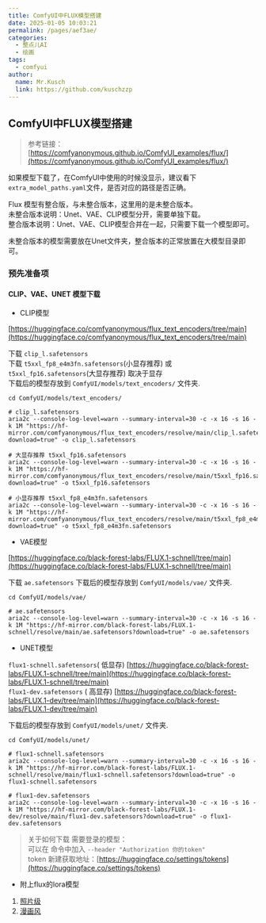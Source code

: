 ```yaml
---
title: ComfyUI中FLUX模型搭建
date: 2025-01-05 10:03:21
permalink: /pages/aef3ae/
categories:
  - 整点儿AI
  - 绘画
tags:
  - comfyui
author: 
  name: Mr.Kusch
  link: https://github.com/kuschzzp
---
```

## ComfyUI中FLUX模型搭建

> 参考链接：[https://comfyanonymous.github.io/ComfyUI_examples/flux/](https://comfyanonymous.github.io/ComfyUI_examples/flux/)

如果模型下载了，在ComfyUI中使用的时候没显示，建议看下`extra_model_paths.yaml`文件，是否对应的路径是否正确。

Flux 模型有整合版，与未整合版本，这里用的是未整合版本。  
未整合版本说明：Unet、VAE、CLIP模型分开，需要单独下载。   
整合版本说明：Unet、VAE、CLIP模型合并在一起，只需要下载一个模型即可。  

未整合版本的模型需要放在Unet文件夹，整合版本的正常放置在大模型目录即可。  

### 预先准备项

#### CLIP、VAE、UNET 模型下载

- CLIP模型

[https://huggingface.co/comfyanonymous/flux_text_encoders/tree/main](https://huggingface.co/comfyanonymous/flux_text_encoders/tree/main)

下载 `clip_l.safetensors`  
下载 `t5xxl_fp8_e4m3fn.safetensors`(小显存推荐) 或 `t5xxl_fp16.safetensors`(大显存推荐) 取决于显存  
下载后的模型存放到 `ComfyUI/models/text_encoders/` 文件夹.

```shell
cd ComfyUI/models/text_encoders/

# clip_l.safetensors
aria2c --console-log-level=warn --summary-interval=30 -c -x 16 -s 16 -k 1M "https://hf-mirror.com/comfyanonymous/flux_text_encoders/resolve/main/clip_l.safetensors?download=true" -o clip_l.safetensors

# 大显存推荐 t5xxl_fp16.safetensors
aria2c --console-log-level=warn --summary-interval=30 -c -x 16 -s 16 -k 1M "https://hf-mirror.com/comfyanonymous/flux_text_encoders/resolve/main/t5xxl_fp16.safetensors?download=true" -o t5xxl_fp16.safetensors

# 小显存推荐 t5xxl_fp8_e4m3fn.safetensors
aria2c --console-log-level=warn --summary-interval=30 -c -x 16 -s 16 -k 1M "https://hf-mirror.com/comfyanonymous/flux_text_encoders/resolve/main/t5xxl_fp8_e4m3fn.safetensors?download=true" -o t5xxl_fp8_e4m3fn.safetensors
```

- VAE模型

[https://huggingface.co/black-forest-labs/FLUX.1-schnell/tree/main](https://huggingface.co/black-forest-labs/FLUX.1-schnell/tree/main)

下载 `ae.safetensors`
下载后的模型存放到 `ComfyUI/models/vae/` 文件夹.

```shell
cd ComfyUI/models/vae/

# ae.safetensors
aria2c --console-log-level=warn --summary-interval=30 -c -x 16 -s 16 -k 1M "https://hf-mirror.com/black-forest-labs/FLUX.1-schnell/resolve/main/ae.safetensors?download=true" -o ae.safetensors
```

- UNET模型

`flux1-schnell.safetensors`(
低显存)  [https://huggingface.co/black-forest-labs/FLUX.1-schnell/tree/main](https://huggingface.co/black-forest-labs/FLUX.1-schnell/tree/main)   
`flux1-dev.safetensors` (
高显存)  [https://huggingface.co/black-forest-labs/FLUX.1-dev/tree/main](https://huggingface.co/black-forest-labs/FLUX.1-dev/tree/main)

下载后的模型存放到 `ComfyUI/models/unet/` 文件夹.

```shell
cd ComfyUI/models/unet/

# flux1-schnell.safetensors
aria2c --console-log-level=warn --summary-interval=30 -c -x 16 -s 16 -k 1M "https://hf-mirror.com/black-forest-labs/FLUX.1-schnell/resolve/main/flux1-schnell.safetensors?download=true" -o flux1-schnell.safetensors

# flux1-dev.safetensors
aria2c --console-log-level=warn --summary-interval=30 -c -x 16 -s 16 -k 1M "https://hf-mirror.com/black-forest-labs/FLUX.1-dev/resolve/main/flux1-dev.safetensors?download=true" -o flux1-dev.safetensors
``` 

> 关于如何下载 需要登录的模型：  
> 可以在 命令中加入 `--header "Authorization 你的token"`  
> token 新建获取地址：[https://huggingface.co/settings/tokens](https://huggingface.co/settings/tokens)

- 附上flux的lora模型

1. [照片级](https://huggingface.co/XLabs-AI/flux-RealismLora/tree/main)
2. [漫画风](https://huggingface.co/alvdansen/softserve_anime/tree/main)

